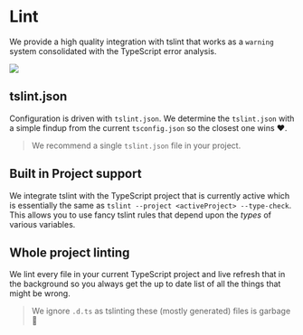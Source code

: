 # Lint

We provide a high quality integration with tslint that works as a `warning` system consolidated with the TypeScript error analysis.

![](https://raw.githubusercontent.com/johnpaularthur/johnpaularthur.github.io/master/screens/linter.png)

## tslint.json

Configuration is driven with `tslint.json`. We determine the `tslint.json` with a simple findup from the current `tsconfig.json` so the closest one wins ❤️.

> We recommend a single `tslint.json` file in your project.

## Built in Project support

We integrate tslint with the TypeScript project that is currently active which is essentially the same as `tslint --project <activeProject> --type-check`. This allows you to use fancy tslint rules that depend upon the *types* of various variables.

## Whole project linting

We lint every file in your current TypeScript project and live refresh that in the background so you always get the up to date list of all the things that might be wrong.

> We ignore `.d.ts` as tslinting these (mostly generated) files is garbage 🌹
